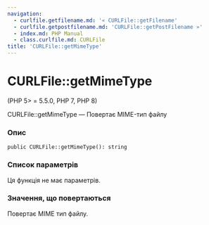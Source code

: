 ```yaml
---
navigation:
  - curlfile.getfilename.md: '« CURLFile::getFilename'
  - curlfile.getpostfilename.md: 'CURLFile::getPostFilename »'
  - index.md: PHP Manual
  - class.curlfile.md: CURLFile
title: 'CURLFile::getMimeType'
---
```

# CURLFile::getMimeType

(PHP 5> = 5.5.0, PHP 7, PHP 8)

CURLFile::getMimeType — Повертає MIME-тип файлу

### Опис

```methodsynopsis
public CURLFile::getMimeType(): string
```

### Список параметрів

Ця функція не має параметрів.

### Значення, що повертаються

Повертає MIME тип файлу.
